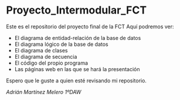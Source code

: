 # Proyecto_Intermodular_FCT
Este es el repositorio del proyecto final de la FCT
Aquí podremos ver:
<ul>
  <li>El diagrama de entidad-relación de la base de datos</li>
  <li>El diagrama lógico de la base de datos</li>
  <li>El diagrama de clases</li>
  <li>El diagrama de secuencia</li>
  <li>El código del propio programa</li>
  <li>Las páginas web en las que se hará la presentación</li>
</ul>
<p>Espero que le guste a quien esté revisando mi repositorio.</p>
<i>Adrián Martínez Melero 1ºDAW</i>
